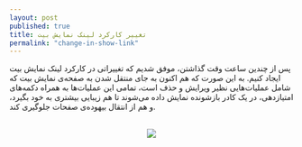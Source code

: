```yaml
---
layout: post
published: true
title: تغییر کارکرد لینک نمایش بیت
permalink: "change-in-show-link"
---
```

پس از چندین ساعت وقت گذاشتن، موفق شدیم که تغییراتی در کارکرد لینک نمایش بیت ایجاد کنیم. به این صورت که هم اکنون به جای منتقل شدن به صفحه‌ی نمایش بیت که شامل عملیات‌هایی نظیر ویرایش و حذف است، تمامی این عملیات‌ها به همراه دکمه‌های امتیازدهی، در یک کادر بازشونده نمایش داده می‌شوند تا هم زیبایی بیشتری به خود بگیرد، و هم از انتقال بیهوده‌ی صفحات جلوگیری کند.
<br><br>
<center><img src="/images/pic2.png"></center>
